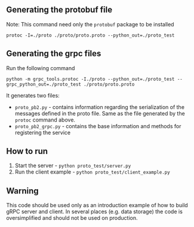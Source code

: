
## Generating the protobuf file

Note: This command need only the `protobuf` package to be installed 

`protoc -I=./proto ./proto/proto.proto --python_out=./proto_test`


## Generating the grpc files
Run the following command

`python -m grpc_tools.protoc -I./proto --python_out=./proto_test --grpc_python_out=./proto_test ./proto/proto.proto`

It generates two files:
 - `proto_pb2.py` - contains information regarding the serialization of the messages defined in the proto file. Same as the file generated by the `protoc` command above.
 - `proto_pb2_grpc.py` - contains the base information and methods for registering the service 

## How to run
1. Start the server - `python proto_test/server.py`
2. Run the client example - `python proto_test/client_example.py`


## Warning
This code should be used only as an introduction example of how to build gRPC server and client. In several places (e.g. data storage) the code is oversimplified and should not be used on production.
